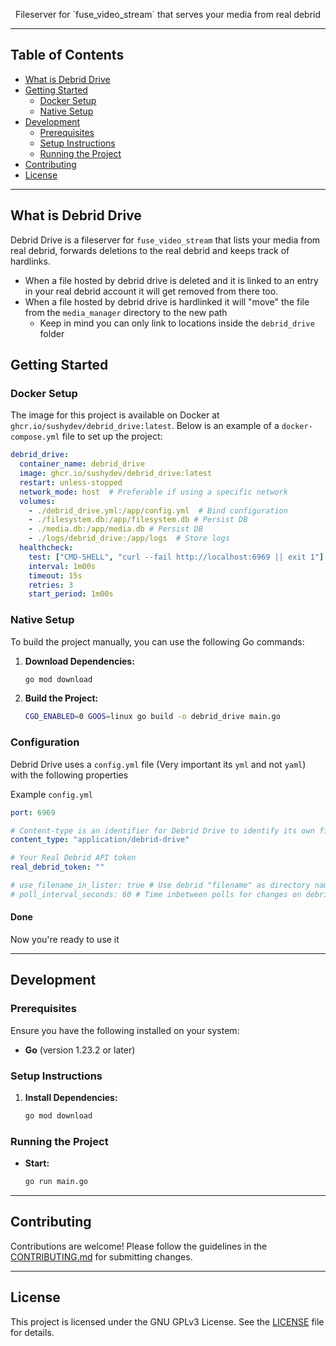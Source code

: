 <div align="center">
  <p>Fileserver for `fuse_video_stream` that serves your media from real debrid</p>
</div>

---

## Table of Contents

- [What is Debrid Drive](#what-is-debrid_drive)
- [Getting Started](#getting-started)
  - [Docker Setup](#docker-setup)
  - [Native Setup](#native-setup)
- [Development](#development)
  - [Prerequisites](#prerequisites)
  - [Setup Instructions](#setup-instructions)
  - [Running the Project](#running-the-project)
- [Contributing](#contributing)
- [License](#license)

---

## What is Debrid Drive

Debrid Drive is a fileserver for `fuse_video_stream` that lists your media from real debrid, forwards deletions to the real debrid and keeps track of hardlinks.
- When a file hosted by debrid drive is deleted and it is linked to an entry in your real debrid account it will get removed from there too.
- When a file hosted by debrid drive is hardlinked it will "move" the file from the `media_manager` directory to the new path
  - Keep in mind you can only link to locations inside the `debrid_drive` folder

## Getting Started

### Docker Setup

The image for this project is available on Docker at `ghcr.io/sushydev/debrid_drive:latest`. Below is an example of a `docker-compose.yml` file to set up the project:

```yaml
debrid_drive:
  container_name: debrid_drive
  image: ghcr.io/sushydev/debrid_drive:latest
  restart: unless-stopped
  network_mode: host  # Preferable if using a specific network
  volumes:
    - ./debrid_drive.yml:/app/config.yml  # Bind configuration
    - ./filesystem.db:/app/filesystem.db # Persist DB
    - ./media.db:/app/media.db # Persist DB
    - ./logs/debrid_drive:/app/logs  # Store logs
  healthcheck:
    test: ["CMD-SHELL", "curl --fail http://localhost:6969 || exit 1"]
    interval: 1m00s
    timeout: 15s
    retries: 3
    start_period: 1m00s
```

### Native Setup

To build the project manually, you can use the following Go commands:

1. **Download Dependencies:**
    ```sh
    go mod download
    ```

2. **Build the Project:**
    ```sh
    CGO_ENABLED=0 GOOS=linux go build -o debrid_drive main.go
    ```

### Configuration

Debrid Drive uses a `config.yml` file (Very important its `yml` and not `yaml`) with the following properties

Example `config.yml`
```yaml
port: 6969

# Content-type is an identifier for Debrid Drive to identify its own files
content_type: "application/debrid-drive"

# Your Real Debrid API token
real_debrid_token: ""

# use_filename_in_lister: true # Use debrid "filename" as directory name
# poll_interval_seconds: 60 # Time inbetween polls for changes on debrid
```

#### Done
Now you're ready to use it
    
---

## Development

### Prerequisites

Ensure you have the following installed on your system:

- **Go** (version 1.23.2 or later)

### Setup Instructions

1. **Install Dependencies:**
    ```sh
    go mod download
    ```

### Running the Project

- **Start:**
    ```sh
    go run main.go
    ```

---

## Contributing

Contributions are welcome! Please follow the guidelines in the [CONTRIBUTING.md](CONTRIBUTING.md) for submitting changes.

---

## License

This project is licensed under the GNU GPLv3 License. See the [LICENSE](LICENSE) file for details.
